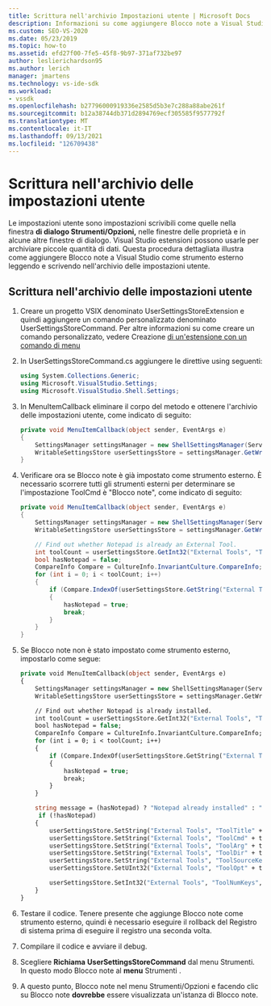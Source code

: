 ```yaml
---
title: Scrittura nell'archivio Impostazioni utente | Microsoft Docs
description: Informazioni su come aggiungere Blocco note a Visual Studio come strumento esterno leggendo e scrivendo nell'archivio delle impostazioni utente usando questa procedura dettagliata.
ms.custom: SEO-VS-2020
ms.date: 05/23/2019
ms.topic: how-to
ms.assetid: efd27f00-7fe5-45f8-9b97-371af732be97
author: leslierichardson95
ms.author: lerich
manager: jmartens
ms.technology: vs-ide-sdk
ms.workload:
- vssdk
ms.openlocfilehash: b27796000919336e2585d5b3e7c288a88abe261f
ms.sourcegitcommit: b12a38744db371d2894769ecf305585f9577792f
ms.translationtype: MT
ms.contentlocale: it-IT
ms.lasthandoff: 09/13/2021
ms.locfileid: "126709438"
---
```

# <a name="writing-to-the-user-settings-store"></a>Scrittura nell'archivio delle impostazioni utente
Le impostazioni utente sono impostazioni scrivibili come quelle nella finestra **di dialogo Strumenti/Opzioni,** nelle finestre delle proprietà e in alcune altre finestre di dialogo. Visual Studio estensioni possono usarle per archiviare piccole quantità di dati. Questa procedura dettagliata illustra come aggiungere Blocco note a Visual Studio come strumento esterno leggendo e scrivendo nell'archivio delle impostazioni utente.

## <a name="writing-to-the-user-settings-store"></a>Scrittura nell'archivio delle impostazioni utente

1. Creare un progetto VSIX denominato UserSettingsStoreExtension e quindi aggiungere un comando personalizzato denominato UserSettingsStoreCommand. Per altre informazioni su come creare un comando personalizzato, vedere Creazione [di un'estensione con un comando di menu](../extensibility/creating-an-extension-with-a-menu-command.md)

2. In UserSettingsStoreCommand.cs aggiungere le direttive using seguenti:

    ```csharp
    using System.Collections.Generic;
    using Microsoft.VisualStudio.Settings;
    using Microsoft.VisualStudio.Shell.Settings;
    ```

3. In MenuItemCallback eliminare il corpo del metodo e ottenere l'archivio delle impostazioni utente, come indicato di seguito:

    ```csharp
    private void MenuItemCallback(object sender, EventArgs e)
    {
        SettingsManager settingsManager = new ShellSettingsManager(ServiceProvider);
        WritableSettingsStore userSettingsStore = settingsManager.GetWritableSettingsStore(SettingsScope.UserSettings);
    }
    ```

4. Verificare ora se Blocco note è già impostato come strumento esterno. È necessario scorrere tutti gli strumenti esterni per determinare se l'impostazione ToolCmd è "Blocco note", come indicato di seguito:

    ```csharp
    private void MenuItemCallback(object sender, EventArgs e)
    {
        SettingsManager settingsManager = new ShellSettingsManager(ServiceProvider);
        WritableSettingsStore userSettingsStore = settingsManager.GetWritableSettingsStore(SettingsScope.UserSettings);

        // Find out whether Notepad is already an External Tool.
        int toolCount = userSettingsStore.GetInt32("External Tools", "ToolNumKeys");
        bool hasNotepad = false;
        CompareInfo Compare = CultureInfo.InvariantCulture.CompareInfo;
        for (int i = 0; i < toolCount; i++)
        {
            if (Compare.IndexOf(userSettingsStore.GetString("External Tools", "ToolCmd" + i), "Notepad", CompareOptions.IgnoreCase) >= 0)
            {
                hasNotepad = true;
                break;
            }
        }
    }

    ```

5. Se Blocco note non è stato impostato come strumento esterno, impostarlo come segue:

    ```vb
    private void MenuItemCallback(object sender, EventArgs e)
    {
        SettingsManager settingsManager = new ShellSettingsManager(ServiceProvider);
        WritableSettingsStore userSettingsStore = settingsManager.GetWritableSettingsStore(SettingsScope.UserSettings);

        // Find out whether Notepad is already installed.
        int toolCount = userSettingsStore.GetInt32("External Tools", "ToolNumKeys");
        bool hasNotepad = false;
        CompareInfo Compare = CultureInfo.InvariantCulture.CompareInfo;
        for (int i = 0; i < toolCount; i++)
        {
            if (Compare.IndexOf(userSettingsStore.GetString("External Tools", "ToolCmd" + i), "Notepad", CompareOptions.IgnoreCase) >= 0)
            {
                hasNotepad = true;
                break;
            }
        }

        string message = (hasNotepad) ? "Notepad already installed" : "Installing Notepad";
         if (!hasNotepad)
        {
            userSettingsStore.SetString("External Tools", "ToolTitle" + toolCount, "&Notepad");
            userSettingsStore.SetString("External Tools", "ToolCmd" + toolCount, "C:\\Windows\\notepad.exe");
            userSettingsStore.SetString("External Tools", "ToolArg" + toolCount, "");
            userSettingsStore.SetString("External Tools", "ToolDir" + toolCount, "$(ProjectDir)");
            userSettingsStore.SetString("External Tools", "ToolSourceKey" + toolCount, "");
            userSettingsStore.SetUInt32("External Tools", "ToolOpt" + toolCount, 0x00000011);

            userSettingsStore.SetInt32("External Tools", "ToolNumKeys", toolCount + 1);
        }
    }
    ```

6. Testare il codice. Tenere presente che aggiunge Blocco note come strumento esterno, quindi è necessario eseguire il rollback del Registro di sistema prima di eseguire il registro una seconda volta.

7. Compilare il codice e avviare il debug.

8. Scegliere **Richiama** **UserSettingsStoreCommand** dal menu Strumenti. In questo modo Blocco note al **menu** Strumenti .

9. A questo punto, Blocco note nel menu Strumenti/Opzioni e facendo clic su Blocco note **dovrebbe** essere visualizzata un'istanza di Blocco note.
